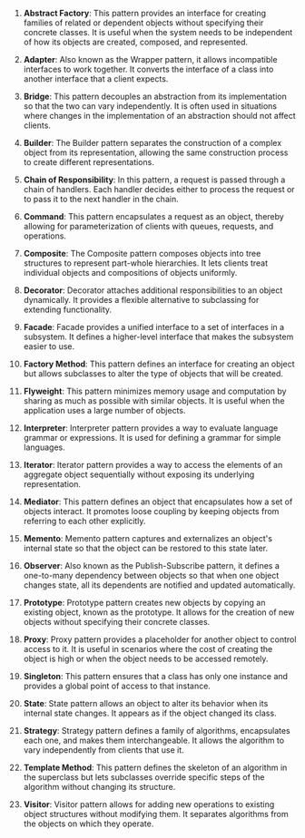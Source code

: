 
1. **Abstract Factory**: This pattern provides an interface for creating families of related or dependent objects without specifying their concrete classes. It is useful when the system needs to be independent of how its objects are created, composed, and represented.

2. **Adapter**: Also known as the Wrapper pattern, it allows incompatible interfaces to work together. It converts the interface of a class into another interface that a client expects.

3. **Bridge**: This pattern decouples an abstraction from its implementation so that the two can vary independently. It is often used in situations where changes in the implementation of an abstraction should not affect clients.

4. **Builder**: The Builder pattern separates the construction of a complex object from its representation, allowing the same construction process to create different representations.

5. **Chain of Responsibility**: In this pattern, a request is passed through a chain of handlers. Each handler decides either to process the request or to pass it to the next handler in the chain.

6. **Command**: This pattern encapsulates a request as an object, thereby allowing for parameterization of clients with queues, requests, and operations.

7. **Composite**: The Composite pattern composes objects into tree structures to represent part-whole hierarchies. It lets clients treat individual objects and compositions of objects uniformly.

8. **Decorator**: Decorator attaches additional responsibilities to an object dynamically. It provides a flexible alternative to subclassing for extending functionality.

9. **Facade**: Facade provides a unified interface to a set of interfaces in a subsystem. It defines a higher-level interface that makes the subsystem easier to use.

10. **Factory Method**: This pattern defines an interface for creating an object but allows subclasses to alter the type of objects that will be created.

11. **Flyweight**: This pattern minimizes memory usage and computation by sharing as much as possible with similar objects. It is useful when the application uses a large number of objects.

12. **Interpreter**: Interpreter pattern provides a way to evaluate language grammar or expressions. It is used for defining a grammar for simple languages.

13. **Iterator**: Iterator pattern provides a way to access the elements of an aggregate object sequentially without exposing its underlying representation.

14. **Mediator**: This pattern defines an object that encapsulates how a set of objects interact. It promotes loose coupling by keeping objects from referring to each other explicitly.

15. **Memento**: Memento pattern captures and externalizes an object's internal state so that the object can be restored to this state later.

16. **Observer**: Also known as the Publish-Subscribe pattern, it defines a one-to-many dependency between objects so that when one object changes state, all its dependents are notified and updated automatically.

17. **Prototype**: Prototype pattern creates new objects by copying an existing object, known as the prototype. It allows for the creation of new objects without specifying their concrete classes.

18. **Proxy**: Proxy pattern provides a placeholder for another object to control access to it. It is useful in scenarios where the cost of creating the object is high or when the object needs to be accessed remotely.

19. **Singleton**: This pattern ensures that a class has only one instance and provides a global point of access to that instance.

20. **State**: State pattern allows an object to alter its behavior when its internal state changes. It appears as if the object changed its class.

21. **Strategy**: Strategy pattern defines a family of algorithms, encapsulates each one, and makes them interchangeable. It allows the algorithm to vary independently from clients that use it.

22. **Template Method**: This pattern defines the skeleton of an algorithm in the superclass but lets subclasses override specific steps of the algorithm without changing its structure.

23. **Visitor**: Visitor pattern allows for adding new operations to existing object structures without modifying them. It separates algorithms from the objects on which they operate.